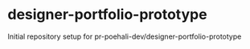 # designer-portfolio-prototype

Initial repository setup for pr-poehali-dev/designer-portfolio-prototype